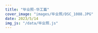 ```yaml
---
title: "毕业照-华工篇"
cover_image: "images/毕业照/DSC_1088.JPG"
date: 2023/5/14
img_js: "/data/毕业照.js"
---
```

